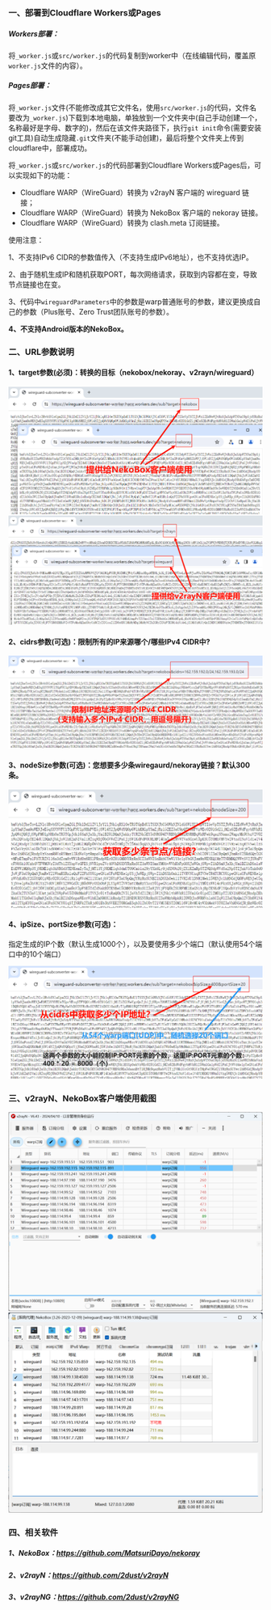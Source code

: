 ### 一、部署到Cloudflare Workers或Pages

##### Workers部署：

将`_worker.js`或`src/worker.js`的代码复制到worker中（在线编辑代码，覆盖原`worker.js`文件的内容）。

##### Pages部署：

将`_worker.js`文件(不能修改成其它文件名，使用`src/worker.js`的代码，文件名要改为`_worker.js`)下载到本地电脑，单独放到一个文件夹中(自己手动创建一个，名称最好是字母、数字的)，然后在该文件夹路径下，执行`git init`命令(需要安装git工具)自动生成隐藏`.git`文件夹(不能手动创建)，最后将整个文件夹上传到cloudflare中，部署成功。

将`_worker.js`或`src/worker.js`的代码部署到Cloudflare Workers或Pages后，可以实现如下的功能：

- Cloudflare WARP（WireGuard）转换为 v2rayN 客户端的 wireguard 链接；
- Cloudflare WARP（WireGuard）转换为 NekoBox 客户端的 nekoray 链接。
- Cloudflare WARP（WireGuard）转换为 clash.meta 订阅链接。

使用注意：

1、不支持IPv6 CIDR的参数值传入（不支持生成IPv6地址），也不支持优选IP。

2、由于随机生成IP和随机获取PORT，每次网络请求，获取到内容都在变，导致节点链接也在变。

3、代码中`wireguardParameters`中的参数是warp普通账号的参数，建议更换成自己的参数（Plus账号、Zero Trust团队账号的参数）。

**4、不支持Android版本的NekoBox。**

### 二、URL参数说明

#### 1、target参数(必须)：转换的目标（nekobox/nekoray、v2rayn/wireguard）
<img src="images\NekoBox订阅.png" />

<img src="images\v2rayN订阅.png" />

#### 2、cidrs参数(可选)：限制所有的IP来源哪个/哪些IPv4 CIDR中?
<img src="images\cidrs参数.png" />

#### 3、nodeSize参数(可选)：您想要多少条wiregaurd/nekoray链接？默认300条。

<img src="images\nodeSize参数.png" />

#### 4、ipSize、portSize参数(可选)：
指定生成的IP个数（默认生成1000个），以及要使用多少个端口（默认使用54个端口中的10个端口）

<img src="images\ipSize、portSize参数.png" />

### 三、v2rayN、NekoBox客户端使用截图

<img src="images\v2rayN客户端中使用.png" />

<img src="images\NekoBox客户端中使用.png" />

### 四、相关软件

##### 1、NekoBox：https://github.com/MatsuriDayo/nekoray

##### 2、v2rayN：https://github.com/2dust/v2rayN

##### 3、v2rayNG：https://github.com/2dust/v2rayNG
